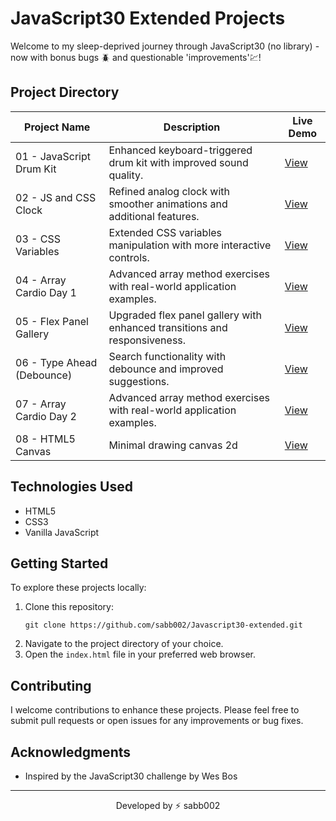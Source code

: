 # JavaScript30 Extended Projects

Welcome to my sleep-deprived journey through JavaScript30 (no library) - now with bonus bugs 🪲 and questionable 'improvements'💹!

## Project Directory

| Project Name | Description | Live Demo |
|--------------|-------------|-----------|
| 01 - JavaScript Drum Kit | Enhanced keyboard-triggered drum kit with improved sound quality. | [View](https://sabb002.github.io/Javascript30-extended/01%20-%20JavaScript%20Drum%20Kit/) |
| 02 - JS and CSS Clock | Refined analog clock with smoother animations and additional features. | [View](https://sabb002.github.io/Javascript30-extended/02%20-%20JS%20and%20CSS%20Clock/) |
| 03 - CSS Variables | Extended CSS variables manipulation with more interactive controls. | [View](https://sabb002.github.io/Javascript30-extended/03%20-%20CSS%20Variables/) |
| 04 - Array Cardio Day 1 | Advanced array method exercises with real-world application examples. | [View](https://sabb002.github.io/Javascript30-extended/04%20-%20Array%20Cardio%20Day%201/) |
| 05 - Flex Panel Gallery | Upgraded flex panel gallery with enhanced transitions and responsiveness. | [View](https://sabb002.github.io/Javascript30-extended/05%20-%20Flex%20Panel%20Gallery/) |
| 06 - Type Ahead (Debounce) | Search functionality with debounce and improved suggestions. | [View](https://sabb002.github.io/Javascript30-extended/06%20-%20Type%20Ahead/) |
| 07 - Array Cardio Day 2 | Advanced array method exercises with real-world application examples. | [View](https://sabb002.github.io/Javascript30-extended/07%20-%20Array%20Cardio%20Day%202/) |
| 08 - HTML5 Canvas | Minimal drawing canvas 2d | [View](https://sabb002.github.io/Javascript30-extended/08%20-%20HTML5%20Canvas/) |

## Technologies Used

- HTML5
- CSS3
- Vanilla JavaScript

## Getting Started

To explore these projects locally:

1. Clone this repository:
   ```
   git clone https://github.com/sabb002/Javascript30-extended.git
   ```
2. Navigate to the project directory of your choice.
3. Open the `index.html` file in your preferred web browser.

## Contributing

I welcome contributions to enhance these projects. Please feel free to submit pull requests or open issues for any improvements or bug fixes.

## Acknowledgments

- Inspired by the JavaScript30 challenge by Wes Bos

---

<p align="center">Developed by ⚡ sabb002</p>

